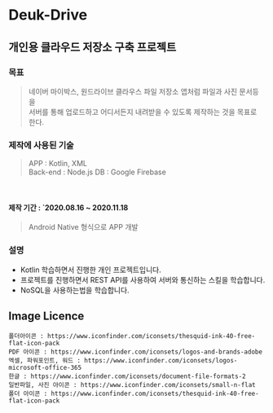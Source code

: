 Deuk-Drive
=================
## 개인용 클라우드 저장소 구축 프로젝트

### 목표
> 네이버 마이박스, 원드라이브 클라우스 파일 저장소 앱처럼 파일과 사진 문서등을<br> 서버를 통해 업로드하고 어디서든지 내려받을 수 있도록 제작하는 것을 목표로 한다.

### 제작에 사용된 기술

> APP : Kotlin, XML<br>
> Back-end : Node.js
> DB : Google Firebase

<br>

#### 제작 기간 : `2020.08.16 ~ 2020.11.18
> Android Native 형식으로 APP 개발

### 설명
- Kotlin 학습하면서 진행한 개인 프로젝트입니다.
- 프로젝트를 진행하면서 REST API를 사용하여 서버와 통신하는 스킬을 학습합니다.
- NoSQL을 사용하는법을 학습합니다.

## Image Licence
    폴더아이콘 : https://www.iconfinder.com/iconsets/thesquid-ink-40-free-flat-icon-pack
    PDF 아이콘 : https://www.iconfinder.com/iconsets/logos-and-brands-adobe
    엑셀, 파워포인트, 워드 : https://www.iconfinder.com/iconsets/logos-microsoft-office-365
    한글 : https://www.iconfinder.com/iconsets/document-file-formats-2
    일반파일, 사진 아이콘 : https://www.iconfinder.com/iconsets/small-n-flat
    폴더 아이콘 : https://www.iconfinder.com/iconsets/thesquid-ink-40-free-flat-icon-pack
